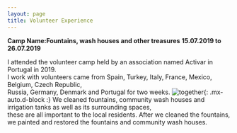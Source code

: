 ```yaml
---
layout: page
title: Volunteer Experience
---
```


**Camp Name:Fountains, wash houses and other treasures**
**15.07.2019 to 26.07.2019**

I attended the volunteer camp held by an association named Activar in Portugal in 2019.  
I work with volunteers came from Spain, Turkey, Italy, France, Mexico, Belgium, Czech Republic,   
Russia, Germany, Denmark and Portugal for two weeks.
![together](/assets/img/together.JPG){: .mx-auto.d-block :}
We cleaned fountains, community wash houses and irrigation tanks as well as its surrounding spaces,  
these are all important to the local residents. After we cleaned the fountains, we painted and restored
the fountains and community wash houses.





